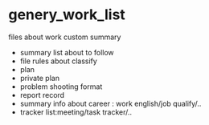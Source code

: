 # genery_work_list
files about work custom summary
- summary list about to  follow
- file rules about classify
- plan
- private plan
- problem shooting format 
- report record
- summary info about career : work english/job qualify/..
- tracker list:meeting/task tracker/..
